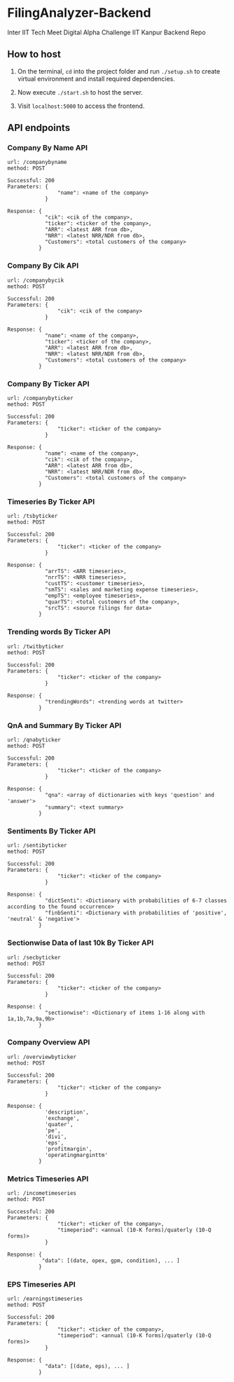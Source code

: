 # FilingAnalyzer-Backend
Inter IIT Tech Meet Digital Alpha Challenge IIT Kanpur Backend Repo

## How to host

1. On the terminal, `cd` into the project folder and run `./setup.sh` to create virtual environment and install required dependencies.

2. Now execute `./start.sh` to host the server.

3. Visit `localhost:5000` to access the frontend.

## API endpoints

### Company By Name API
```
url: /companybyname
method: POST

Successful: 200
Parameters: {
                "name": <name of the company>
            }

Response: {
            "cik": <cik of the company>, 
            "ticker": <ticker of the company>,
            "ARR": <latest ARR from db>,
            "NRR": <latest NRR/NDR from db>,
            "Customers": <total customers of the company>
          }
```

### Company By Cik API
```
url: /companybycik
method: POST

Successful: 200
Parameters: {
                "cik": <cik of the company>
            }

Response: {
            "name": <name of the company>, 
            "ticker": <ticker of the company>,
            "ARR": <latest ARR from db>,
            "NRR": <latest NRR/NDR from db>,
            "Customers": <total customers of the company>
          }
```

### Company By Ticker API
```
url: /companybyticker
method: POST

Successful: 200
Parameters: {
                "ticker": <ticker of the company>
            }

Response: {
            "name": <name of the company>, 
            "cik": <cik of the company>,
            "ARR": <latest ARR from db>,
            "NRR": <latest NRR/NDR from db>,
            "Customers": <total customers of the company>
          }
```

### Timeseries By Ticker API
```
url: /tsbyticker
method: POST

Successful: 200
Parameters: {
                "ticker": <ticker of the company>
            }

Response: {
            "arrTS": <ARR timeseries>, 
            "nrrTS": <NRR timeseries>,
            "custTS": <customer timeseries>,
            "smTS": <sales and marketing expense timeseries>,
            "empTS": <employee timeseries>,
            "quarTS": <total customers of the company>,
            "srcTS": <source filings for data>            
          }
```

### Trending words By Ticker API
```
url: /twitbyticker
method: POST

Successful: 200
Parameters: {
                "ticker": <ticker of the company>
            }

Response: {
            "trendingWords": <trending words at twitter>            
          }
```

### QnA and Summary By Ticker API
```
url: /qnabyticker
method: POST

Successful: 200
Parameters: {
                "ticker": <ticker of the company>
            }

Response: {
            "qna": <array of dictionaries with keys 'question' and 'answer'> 
            "summary": <text summary>            
          }
```

### Sentiments By Ticker API
```
url: /sentibyticker
method: POST

Successful: 200
Parameters: {
                "ticker": <ticker of the company>
            }

Response: {
            "dictSenti": <Dictionary with probabilities of 6-7 classes according to the found occurrence> 
            "finbSenti": <Dictionary with probabilities of 'positive', 'neutral' & 'negative'>            
          }
```

### Sectionwise Data of last 10k By Ticker API
```
url: /secbyticker
method: POST

Successful: 200
Parameters: {
                "ticker": <ticker of the company>
            }

Response: {
            "sectionwise": <Dictionary of items 1-16 along with 1a,1b,7a,9a,9b>            
          }
```

### Company Overview API
```
url: /overviewbyticker
method: POST

Successful: 200
Parameters: {   
                "ticker": <ticker of the company>              
            }
            
Response: {
            'description',
            'exchange',
            'quater',
            'pe',
            'divi',
            'eps',
            'profitmargin',
            'operatingmarginttm'
          }
```

### Metrics Timeseries API
```
url: /incometimeseries
method: POST

Successful: 200
Parameters: {   
                "ticker": <ticker of the company>,
                "timeperiod": <annual (10-K forms)/quaterly (10-Q forms)>             
            }
            
Response: {
           "data": [(date, opex, gpm, condition), ... ]
          }
```

### EPS Timeseries API
```
url: /earningstimeseries
method: POST

Successful: 200
Parameters: {   
                "ticker": <ticker of the company>,
                "timeperiod": <annual (10-K forms)/quaterly (10-Q forms)>             
            }
            
Response: {
            "data": [(date, eps), ... ]
          }
```
